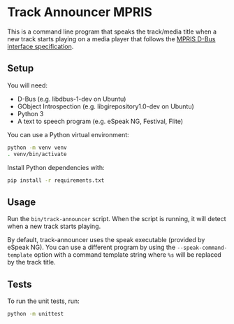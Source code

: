 # Track Announcer MPRIS

This is a command line program that speaks the track/media title when a new track starts playing on a media player that follows the [MPRIS D-Bus interface specification](https://specifications.freedesktop.org/mpris-spec/latest/).

## Setup

You will need:
* D-Bus (e.g. libdbus-1-dev on Ubuntu)
* GObject Introspection (e.g. libgirepository1.0-dev on Ubuntu)
* Python 3
* A text to speech program (e.g. eSpeak NG, Festival, Flite)

You can use a Python virtual environment:
```sh
python -m venv venv
. venv/bin/activate
```

Install Python dependencies with:
```sh
pip install -r requirements.txt
```

## Usage

Run the `bin/track-announcer` script.
When the script is running, it will detect when a new track starts playing.

By default, track-announcer uses the speak executable (provided by eSpeak NG).
You can use a different program by using the `--speak-command-template` option with a command template string where `%s` will be replaced by the track title.

## Tests

To run the unit tests, run:
```sh
python -m unittest
```
